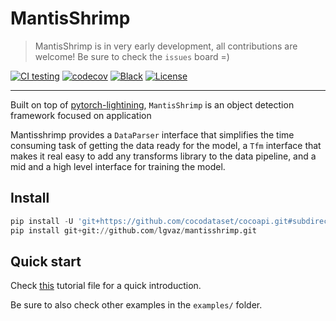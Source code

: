 # MantisShrimp
> MantisShrimp is in very early development, all contributions are welcome! Be sure to check the `issues` board =)

[![CI testing](https://github.com/lgvaz/mantisshrimp/workflows/CI%20testing/badge.svg?event=push)](https://github.com/lgvaz/mantisshrimp/actions?query=workflow%3A%22CI+testing%22)
[![codecov](https://codecov.io/gh/lgvaz/mantisshrimp/branch/master/graph/badge.svg)](https://codecov.io/gh/lgvaz/mantisshrimp)
[![Black](https://img.shields.io/badge/code%20style-black-000000.svg)](https://github.com/psf/black)
[![License](https://img.shields.io/badge/License-Apache%202.0-blue.svg)](https://github.com/lgvaz/mantisshrimp/blob/master/LICENSE)

---
Built on top of [pytorch-lightining](https://github.com/PyTorchLightning/pytorch-lightning), `MantisShrimp` is an object detection framework focused on application  

Mantisshrimp provides a `DataParser` interface that simplifies the time consuming task of getting the data ready for the model, a `Tfm` interface that makes it real easy to add any transforms library to the data pipeline, and a mid and a high level interface for training the model.


## Install

```python
pip install -U 'git+https://github.com/cocodataset/cocoapi.git#subdirectory=PythonAPI'
pip install git+git://github.com/lgvaz/mantisshrimp.git
```

## Quick start

Check [this](./examples/wheat.py) tutorial file for a quick introduction.  

Be sure to also check other examples in the `examples/` folder.
